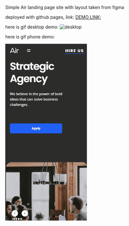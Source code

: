 Simple Air landing page site with layout taken from figma

deployed with github pages, link: [DEMO LINK](https://pavel-gutsal.github.io/Air/);

here is gif desktop demo:
![desktop](./description/desktop.gif)

here is gif phone demo:

![phone](./description/phone.gif)
